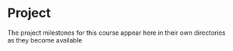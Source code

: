 # Project

The project milestones for this course appear here in their own directories as they become available
